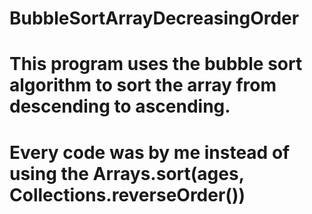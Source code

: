 # BubbleSortArrayDecreasingOrder
# This program uses the bubble sort algorithm to sort the array from descending to ascending.
# Every code was by me instead of using the Arrays.sort(ages, Collections.reverseOrder())
